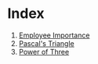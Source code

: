 # Index
1. [Employee Importance](./Employee%20Importance.md)
2. [Pascal's Triangle](./Pascal%27s%20Triangle.md)
3. [Power of Three](./Power%20of%20Three.md)
